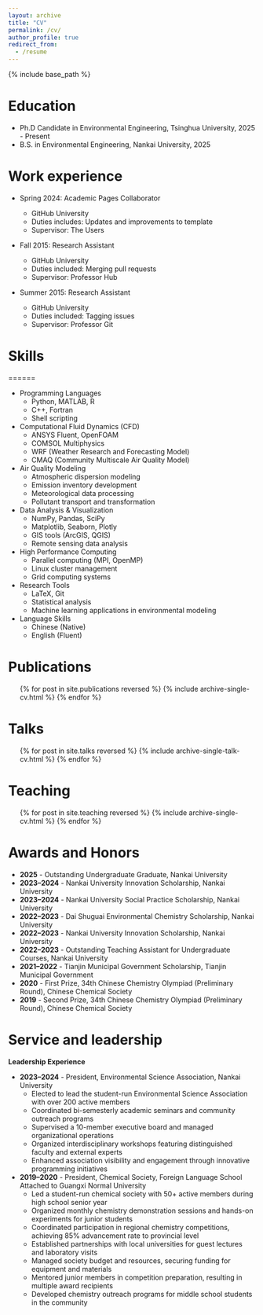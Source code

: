 ```yaml
---
layout: archive
title: "CV"
permalink: /cv/
author_profile: true
redirect_from:
  - /resume
---
```


{% include base_path %}

Education
======
* Ph.D Candidate in Environmental Engineering, Tsinghua University, 2025 - Present
* B.S. in Environmental Engineering, Nankai University, 2025

Work experience
======
* Spring 2024: Academic Pages Collaborator
  * GitHub University
  * Duties includes: Updates and improvements to template
  * Supervisor: The Users

* Fall 2015: Research Assistant
  * GitHub University
  * Duties included: Merging pull requests
  * Supervisor: Professor Hub

* Summer 2015: Research Assistant
  * GitHub University
  * Duties included: Tagging issues
  * Supervisor: Professor Git
  
Skills
======
======
* Programming Languages
  * Python, MATLAB, R
  * C++, Fortran
  * Shell scripting
* Computational Fluid Dynamics (CFD)
  * ANSYS Fluent, OpenFOAM
  * COMSOL Multiphysics
  * WRF (Weather Research and Forecasting Model)
  * CMAQ (Community Multiscale Air Quality Model)
* Air Quality Modeling
  * Atmospheric dispersion modeling
  * Emission inventory development
  * Meteorological data processing
  * Pollutant transport and transformation
* Data Analysis & Visualization
  * NumPy, Pandas, SciPy
  * Matplotlib, Seaborn, Plotly
  * GIS tools (ArcGIS, QGIS)
  * Remote sensing data analysis
* High Performance Computing
  * Parallel computing (MPI, OpenMP)
  * Linux cluster management
  * Grid computing systems
* Research Tools
  * LaTeX, Git
  * Statistical analysis
  * Machine learning applications in environmental modeling
* Language Skills
  * Chinese (Native)
  * English (Fluent)

Publications
======
  <ul>{% for post in site.publications reversed %}
    {% include archive-single-cv.html %}
  {% endfor %}</ul>
  
Talks
======
  <ul>{% for post in site.talks reversed %}
    {% include archive-single-talk-cv.html  %}
  {% endfor %}</ul>

Teaching
======
  <ul>{% for post in site.teaching reversed %}
    {% include archive-single-cv.html %}
  {% endfor %}</ul>

Awards and Honors
======
* **2025** - Outstanding Undergraduate Graduate, Nankai University
* **2023–2024** - Nankai University Innovation Scholarship, Nankai University
* **2023–2024** - Nankai University Social Practice Scholarship, Nankai University  
* **2022–2023** - Dai Shuguai Environmental Chemistry Scholarship, Nankai University
* **2022–2023** - Nankai University Innovation Scholarship, Nankai University
* **2022–2023** - Outstanding Teaching Assistant for Undergraduate Courses, Nankai University
* **2021–2022** - Tianjin Municipal Government Scholarship, Tianjin Municipal Government
* **2020** - First Prize, 34th Chinese Chemistry Olympiad (Preliminary Round), Chinese Chemical Society
* **2019** - Second Prize, 34th Chinese Chemistry Olympiad (Preliminary Round), Chinese Chemical Society

Service and leadership
======
**Leadership Experience**
* **2023–2024** - President, Environmental Science Association, Nankai University
  * Elected to lead the student-run Environmental Science Association with over 200 active members
  * Coordinated bi-semesterly academic seminars and community outreach programs
  * Supervised a 10-member executive board and managed organizational operations
  * Organized interdisciplinary workshops featuring distinguished faculty and external experts
  * Enhanced association visibility and engagement through innovative programming initiatives
* **2019–2020** - President, Chemical Society, Foreign Language School Attached to Guangxi Normal University
  * Led a student-run chemical society with 50+ active members during high school senior year
  * Organized monthly chemistry demonstration sessions and hands-on experiments for junior students
  * Coordinated participation in regional chemistry competitions, achieving 85% advancement rate to provincial level
  * Established partnerships with local universities for guest lectures and laboratory visits
  * Managed society budget and resources, securing funding for equipment and materials
  * Mentored junior members in competition preparation, resulting in multiple award recipients
  * Developed chemistry outreach programs for middle school students in the community
